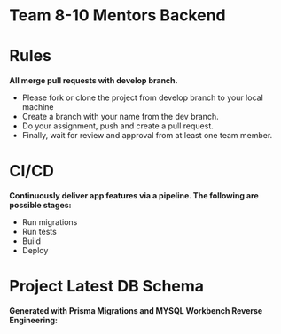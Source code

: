 # Team 8-10 Mentors Backend

# Rules
**All merge pull requests with develop branch.**
- Please fork or clone the project from develop branch to your local machine
- Create a branch with your name from the dev branch.
- Do your assignment, push and create a pull request.
- Finally, wait for review and approval from at least one team member.

# CI/CD
**Continuously deliver app features via a pipeline. The following are possible stages:**
- Run migrations
- Run tests
- Build
- Deploy

# Project Latest DB Schema
**Generated with Prisma Migrations and MYSQL Workbench Reverse Engineering:**

